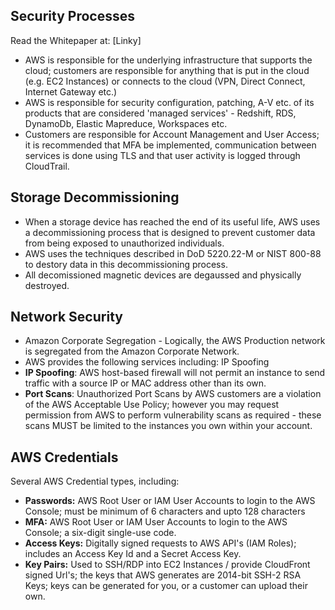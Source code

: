 ﻿## Security Processes

Read the Whitepaper at: [Linky]

- AWS is responsible for the underlying infrastructure that supports the cloud; customers are responsible for anything that is put in the cloud (e.g. EC2 Instances) or connects to the cloud (VPN, Direct Connect, Internet Gateway etc.)
- AWS is responsible for security configuration, patching, A-V etc. of its products that are considered 'managed services' - Redshift, RDS, DynamoDb, Elastic Mapreduce, Workspaces etc.
- Customers are responsible for Account Management and User Access; it is recommended that MFA be implemented, communication between services is done using TLS and that user activity is logged through CloudTrail.

## Storage Decommissioning
- When a storage device has reached the end of its useful life, AWS uses a decommissioning process that is designed to prevent customer data from being exposed to unauthorized individuals.
- AWS uses the techniques described in DoD 5220.22-M or NIST 800-88 to destory data in this decommissioning process.
- All decomissioned magnetic devices are degaussed and physically destroyed.

## Network Security
- Amazon Corporate Segregation - Logically, the AWS Production network is segregated from the Amazon Corporate Network.
- AWS provides the following services including: IP Spoofing
- **IP Spoofing**: AWS host-based firewall will not permit an instance to send traffic with a source IP or MAC address other than its own.
- **Port Scans**: Unauthorized Port Scans by AWS customers are a violation of the AWS Acceptable Use Policy; however you may request permission from AWS to perform vulnerability scans as required - these scans MUST be limited to the instances you own within your account.

## AWS Credentials

Several AWS Credential types, including:
- **Passwords:** AWS Root User or IAM User Accounts to login to the AWS Console; must be minimum of 6 characters and upto 128 characters
- **MFA:** AWS Root User or IAM User Accounts to login to the AWS Console; a six-digit single-use code.
- **Access Keys:** Digitally signed requests to AWS API's (IAM Roles); includes an Access Key Id and a Secret Access Key.
- **Key Pairs:** Used to SSH/RDP into EC2 Instances / provide CloudFront signed Url's; the keys that AWS generates are 2014-bit SSH-2 RSA Keys; keys can be generated for you, or a customer can upload their own.

